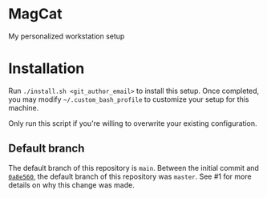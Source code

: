# MagCat
My personalized workstation setup

# Installation

Run `./install.sh <git_author_email>` to install this setup. Once completed, you may modify `~/.custom_bash_profile` to customize your setup for this machine. 

Only run this script if you're willing to overwrite your existing configuration.

## Default branch

The default branch of this repository is `main`. Between the initial commit and [`0a8e560`](https://github.com/dfed/MagCat/commit/0a8e56087f417e2c47c626f5a1fdf66ed5be99f5), the default branch of this repository was `master`. See #1 for more details on why this change was made.
